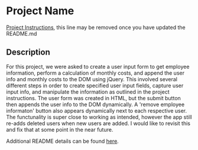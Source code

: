 # Project Name

[Project Instructions](./INSTRUCTIONS.md), this line may be removed once you have updated the README.md

## Description

For this project, we were asked to create a user input form to get employee information, perform a calculation of monthly costs, and append the user info and monthly costs to the DOM using jQuery. This involved several different steps in order to create specified user input fields, capture user input info, and manipulate the information as outlined in the project instructions. The user form was created in HTML, but the submit button then appends the user info to the DOM dynamically. A 'remove employee informaton' button also appears dynamically next to each respective user. The functunality is super close to working as intended, however the app still re-adds deleted users when new users are added. I would like to revisit this and fix that at some point in the near future. 

Additional README details can be found [here](https://github.com/PrimeAcademy/readme-template/blob/master/README.md).
